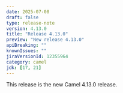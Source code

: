 ```yaml
---
date: 2025-07-08
draft: false
type: release-note
version: 4.13.0
title: "Release 4.13.0"
preview: "New release 4.13.0"
apiBreaking: ""
knownIssues: ""
jiraVersionId: 12355964
category: camel
jdk: [17, 21]
---
```


This release is the new Camel 4.13.0 release.
